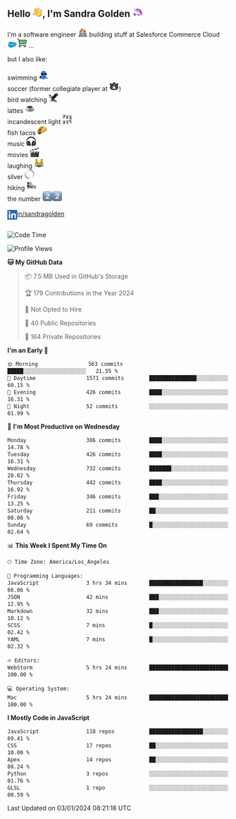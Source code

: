 ## Hello <img src="./static/emoji/wave.png" width="22" />, I'm Sandra Golden <img src="./static/emoji/unicorn-face.png" width="22" />

I'm a software engineer <img src="./static/emoji/female-technologist.png" width="22" /> building stuff at Salesforce Commerce Cloud <img src="./static/emoji/salesforce.png" width="22" /><img src="./static/emoji/commerce-cloud.png" width="22" />&nbsp;...

but I also like:<br/><br/>
swimming <img alt="swimming" src="./static/emoji/keep-swimming.png" width="22" /><br/>
soccer  (former collegiate player at <img src="./static/emoji/auburn.png" width="22" />)<br/>
bird watching <img src="./static/emoji/eagle.png" width="22" /><br/>
lattes <img src="./static/emoji/coffee.png" width="22" /><br/>
incandescent light <img src="./static/emoji/lights.png" width="22" /><br/>
fish tacos <img src="./static/emoji/taco.png" width="22" /><br/>
music <img src="./static/emoji/headphones.png" width="22" /><br/>
movies <img src="./static/emoji/movie-clapper.png" width="22" /><br/>
laughing <img src="./static/emoji/joy-cat.png" width="22" /><br/>
silver <img src="./static/emoji/silver-hoop.png" width="22" /><br/>
hiking <img src="./static/emoji/hiker.png" width="22" /><br/>
the number <img src="./static/emoji/two.png" width="22" /><img src="./static/emoji/two.png" width="22" />
<br/><br/>
<img align="left" alt="Sandra Golden | LinkedIn" width="22px" src="./static/emoji/linkedin.png" /> <a href="https://www.linkedin.com/in/sandragolden/">in/sandragolden</a>
<br/><br/>
<!--START_SECTION:waka-->
![Code Time](http://img.shields.io/badge/Code%20Time-189%20hrs%2016%20mins-blue)

![Profile Views](http://img.shields.io/badge/Profile%20Views-2-blue)

**🐱 My GitHub Data** 

> 📦 7.5 MB Used in GitHub's Storage 
 > 
> 🏆 179 Contributions in the Year 2024
 > 
> 🚫 Not Opted to Hire
 > 
> 📜 40 Public Repositories 
 > 
> 🔑 164 Private Repositories 
 > 
**I'm an Early 🐤** 

```text
🌞 Morning                563 commits         █████░░░░░░░░░░░░░░░░░░░░   21.55 % 
🌆 Daytime                1571 commits        ███████████████░░░░░░░░░░   60.15 % 
🌃 Evening                426 commits         ████░░░░░░░░░░░░░░░░░░░░░   16.31 % 
🌙 Night                  52 commits          ░░░░░░░░░░░░░░░░░░░░░░░░░   01.99 % 
```
📅 **I'm Most Productive on Wednesday** 

```text
Monday                   386 commits         ████░░░░░░░░░░░░░░░░░░░░░   14.78 % 
Tuesday                  426 commits         ████░░░░░░░░░░░░░░░░░░░░░   16.31 % 
Wednesday                732 commits         ███████░░░░░░░░░░░░░░░░░░   28.02 % 
Thursday                 442 commits         ████░░░░░░░░░░░░░░░░░░░░░   16.92 % 
Friday                   346 commits         ███░░░░░░░░░░░░░░░░░░░░░░   13.25 % 
Saturday                 211 commits         ██░░░░░░░░░░░░░░░░░░░░░░░   08.08 % 
Sunday                   69 commits          █░░░░░░░░░░░░░░░░░░░░░░░░   02.64 % 
```


📊 **This Week I Spent My Time On** 

```text
🕑︎ Time Zone: America/Los_Angeles

💬 Programming Languages: 
JavaScript               3 hrs 34 mins       █████████████████░░░░░░░░   66.06 % 
JSON                     42 mins             ███░░░░░░░░░░░░░░░░░░░░░░   12.95 % 
Markdown                 32 mins             ███░░░░░░░░░░░░░░░░░░░░░░   10.12 % 
SCSS                     7 mins              █░░░░░░░░░░░░░░░░░░░░░░░░   02.42 % 
YAML                     7 mins              █░░░░░░░░░░░░░░░░░░░░░░░░   02.32 % 

🔥 Editors: 
WebStorm                 5 hrs 24 mins       █████████████████████████   100.00 % 

💻 Operating System: 
Mac                      5 hrs 24 mins       █████████████████████████   100.00 % 
```

**I Mostly Code in JavaScript** 

```text
JavaScript               118 repos           █████████████████░░░░░░░░   69.41 % 
CSS                      17 repos            ██░░░░░░░░░░░░░░░░░░░░░░░   10.00 % 
Apex                     14 repos            ██░░░░░░░░░░░░░░░░░░░░░░░   08.24 % 
Python                   3 repos             ░░░░░░░░░░░░░░░░░░░░░░░░░   01.76 % 
GLSL                     1 repo              ░░░░░░░░░░░░░░░░░░░░░░░░░   00.59 % 
```




 Last Updated on 03/01/2024 08:21:18 UTC
<!--END_SECTION:waka-->
